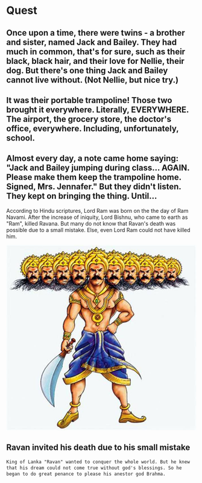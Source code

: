 # Quest

## Once upon a time, there were twins - a brother and sister, named Jack and Bailey.  They had much in common, that's for sure, such as their black, black hair, and their love for Nellie, their dog.  But there's one thing Jack and Bailey cannot live without. (Not Nellie, but nice try.) 

## It was their portable trampoline! Those two brought it everywhere.  Literally, EVERYWHERE.  The airport, the grocery store, the doctor's office, everywhere.  Including, unfortunately, school. 

## Almost every day, a note came home saying: "Jack and Bailey jumping during class... AGAIN. Please make them keep the trampoline home. Signed, Mrs. Jennafer."  But they didn't listen.  They kept on bringing the thing.  Until... 

According to Hindu scriptures, Lord Ram was born on the the day of Ram Navami. After the increase of iniquity, Lord Bishnu, who came to earth as "Ram", killed Ravana. But many do not know that Ravan's death was possible due to a small mistake. Else, even Lord Ram could not have killed him.

![10-Headed-Ravan](10-headed-Ravan.jpg)

## Ravan invited his death due to his small mistake
    King of Lanka "Ravan" wanted to conquer the whole world. But he knew that his dream could not come true without god's blessings. So he began to do great penance to please his anestor god Brahma.
